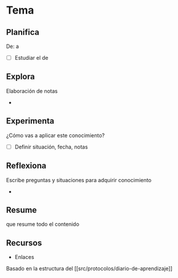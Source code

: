 # Tema
<!--Objetivo-->

## Planifica
De: <!--fecha--> a <!--fecha-->

- [ ] Estudiar <!--tema--> el <!--fecha--> de <!--enlace-->

## Explora
Elaboración de notas

- <!--nota atómica--> 

## Experimenta
¿Cómo vas a aplicar este conocimiento?

- [ ] Definir situación, fecha, notas

## Reflexiona
Escribe preguntas y situaciones para adquirir conocimiento

- <!--memo-->

## Resume
<!--nota permanente--> que resume todo el contenido

## Recursos

- Enlaces

Basado en la estructura del [[src/protocolos/diario-de-aprendizaje]]
